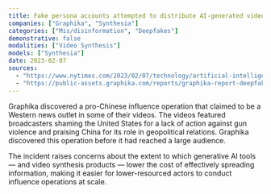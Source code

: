 ```yaml
---
title: Fake persona accounts attempted to distribute AI-generated videos of news anchors criticizing the US and praising China
companies: ["Graphika", "Synthesia"]
categories: ["Mis/disinformation", "Deepfakes"]
demonstrative: false
modalities: ["Video Synthesis"]
models: ["Synthesia"]
date: 2023-02-07
sources:
  - "https://www.nytimes.com/2023/02/07/technology/artificial-intelligence-training-deepfake.html"
  - "https://public-assets.graphika.com/reports/graphika-report-deepfake-it-till-you-make-it.pdf"
---
```


Graphika discovered a pro-Chinese influence operation that claimed to be a Western news outlet in some of their videos. The videos featured broadcasters shaming the United States for a lack of action against gun violence and praising China for its role in geopolitical relations. Graphika discovered this operation before it had reached a large audience.

The incident raises concerns about the extent to which generative AI tools — and video synthesis products — lower the cost of effectively spreading information, making it easier for lower-resourced actors to conduct influence operations at scale.
